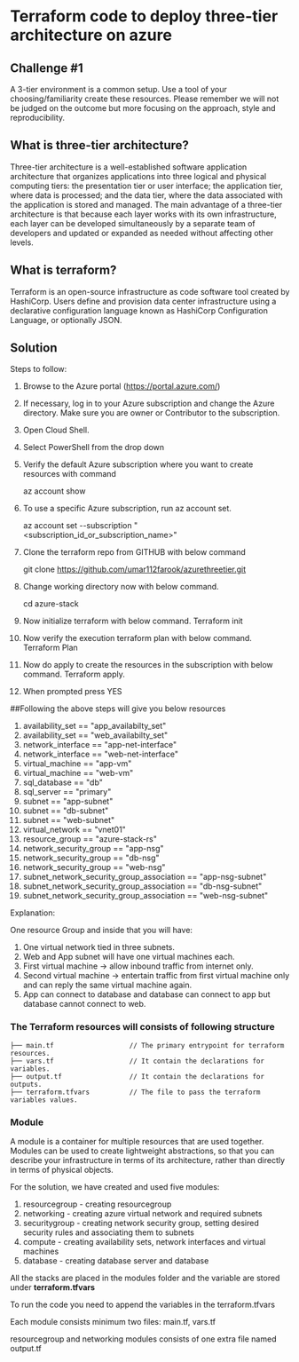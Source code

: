 # Terraform code to deploy three-tier architecture on azure


## Challenge #1

A 3-tier environment is a common setup. Use a tool of your choosing/familiarity create these resources. Please remember we will not be judged on the outcome but more focusing on the approach, style and reproducibility.


## What is three-tier architecture?
Three-tier architecture is a well-established software application architecture that organizes applications into three logical and physical computing tiers: the presentation tier or user interface; the application tier, where data is processed; and the data tier, where the data associated with the application is stored and managed.
The main advantage of a three-tier architecture is that because each layer works with its own infrastructure, each layer can be developed simultaneously by a separate team of developers and updated or expanded as needed without affecting other levels.

## What is terraform?
Terraform is an open-source infrastructure as code software tool created by HashiCorp. Users define and provision data center infrastructure using a declarative configuration language known as HashiCorp Configuration Language, or optionally JSON.


## Solution

Steps to follow:

1. Browse to the Azure portal (https://portal.azure.com/)
2. If necessary, log in to your Azure subscription and change the Azure directory. Make sure you are owner or Contributor to the subscription.
3. Open Cloud Shell.
4. Select PowerShell from the drop down
5. Verify the default Azure subscription where you want to create resources with command 

	az account show
	
6. To use a specific Azure subscription, run az account set. 

	az account set --subscription "<subscription_id_or_subscription_name>"
	
7. Clone the terraform repo from GITHUB with below command 

	git clone https://github.com/umar112farook/azurethreetier.git

8. Change working directory now with below command.

	cd azure-stack
	
9. Now initialize terraform with below command.
	Terraform init
10. Now verify the execution terraform plan with below command.
	Terraform Plan
11. Now do apply to create the resources in the subscription with below command.
	Terraform apply.
12. When prompted press YES



##Following the above steps will give you below resources

1. availability_set == "app_availabilty_set"
2. availability_set == "web_availabilty_set"
3. network_interface == "app-net-interface"
4. network_interface == "web-net-interface"
5. virtual_machine == "app-vm"
6. virtual_machine == "web-vm"
7. sql_database == "db"
8. sql_server == "primary"
9. subnet == "app-subnet"
10. subnet == "db-subnet"
11. subnet == "web-subnet"
12. virtual_network == "vnet01"
13. resource_group == "azure-stack-rs"
14. network_security_group == "app-nsg"
15. network_security_group == "db-nsg"
16. network_security_group == "web-nsg"
17. subnet_network_security_group_association == "app-nsg-subnet"
18. subnet_network_security_group_association == "db-nsg-subnet"
19. subnet_network_security_group_association == "web-nsg-subnet"



Explanation:

One resource Group and inside that you will have:

1. One virtual network tied in three subnets.
2. Web and App subnet will have one virtual machines each.
3. First virtual machine -> allow inbound traffic from internet only.
4. Second virtual machine -> entertain traffic from first virtual machine only and can reply the same virtual machine again.
5. App can connect to database and database can connect to app but database cannot connect to web.


### The Terraform resources will consists of following structure

```
├── main.tf                   // The primary entrypoint for terraform resources.
├── vars.tf                   // It contain the declarations for variables.
├── output.tf                 // It contain the declarations for outputs.
├── terraform.tfvars          // The file to pass the terraform variables values.
```

### Module

A module is a container for multiple resources that are used together. Modules can be used to create lightweight abstractions, so that you can describe your infrastructure in terms of its architecture, rather than directly in terms of physical objects.

For the solution, we have created and used five modules:
1. resourcegroup - creating resourcegroup
2. networking - creating azure virtual network and required subnets
3. securitygroup - creating network security group, setting desired security rules and associating them to subnets
4. compute - creating availability sets, network interfaces and virtual machines
5. database - creating database server and database

All the stacks are placed in the modules folder and the variable are stored under **terraform.tfvars**

To run the code you need to append the variables in the terraform.tfvars

Each module consists minimum two files: main.tf, vars.tf

resourcegroup and networking modules consists of one extra file named output.tf
